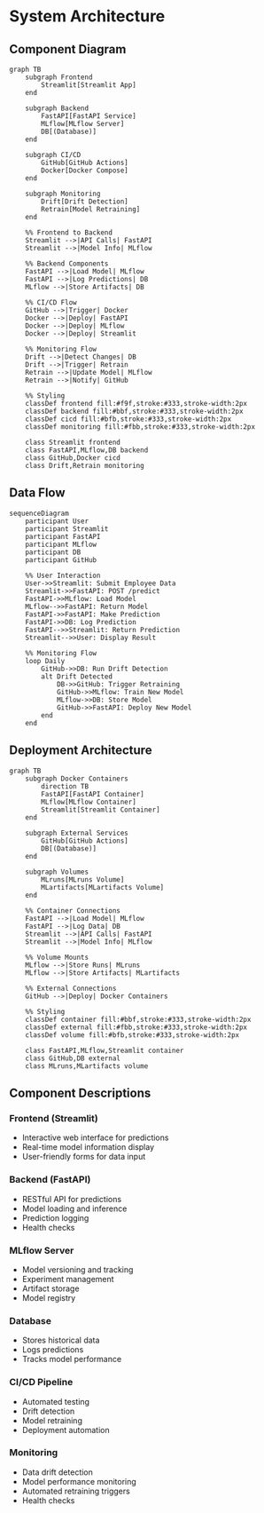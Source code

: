 # System Architecture

## Component Diagram

```mermaid
graph TB
    subgraph Frontend
        Streamlit[Streamlit App]
    end

    subgraph Backend
        FastAPI[FastAPI Service]
        MLflow[MLflow Server]
        DB[(Database)]
    end

    subgraph CI/CD
        GitHub[GitHub Actions]
        Docker[Docker Compose]
    end

    subgraph Monitoring
        Drift[Drift Detection]
        Retrain[Model Retraining]
    end

    %% Frontend to Backend
    Streamlit -->|API Calls| FastAPI
    Streamlit -->|Model Info| MLflow

    %% Backend Components
    FastAPI -->|Load Model| MLflow
    FastAPI -->|Log Predictions| DB
    MLflow -->|Store Artifacts| DB

    %% CI/CD Flow
    GitHub -->|Trigger| Docker
    Docker -->|Deploy| FastAPI
    Docker -->|Deploy| MLflow
    Docker -->|Deploy| Streamlit

    %% Monitoring Flow
    Drift -->|Detect Changes| DB
    Drift -->|Trigger| Retrain
    Retrain -->|Update Model| MLflow
    Retrain -->|Notify| GitHub

    %% Styling
    classDef frontend fill:#f9f,stroke:#333,stroke-width:2px
    classDef backend fill:#bbf,stroke:#333,stroke-width:2px
    classDef cicd fill:#bfb,stroke:#333,stroke-width:2px
    classDef monitoring fill:#fbb,stroke:#333,stroke-width:2px

    class Streamlit frontend
    class FastAPI,MLflow,DB backend
    class GitHub,Docker cicd
    class Drift,Retrain monitoring
```

## Data Flow

```mermaid
sequenceDiagram
    participant User
    participant Streamlit
    participant FastAPI
    participant MLflow
    participant DB
    participant GitHub

    %% User Interaction
    User->>Streamlit: Submit Employee Data
    Streamlit->>FastAPI: POST /predict
    FastAPI->>MLflow: Load Model
    MLflow-->>FastAPI: Return Model
    FastAPI->>FastAPI: Make Prediction
    FastAPI->>DB: Log Prediction
    FastAPI-->>Streamlit: Return Prediction
    Streamlit-->>User: Display Result

    %% Monitoring Flow
    loop Daily
        GitHub->>DB: Run Drift Detection
        alt Drift Detected
            DB->>GitHub: Trigger Retraining
            GitHub->>MLflow: Train New Model
            MLflow->>DB: Store Model
            GitHub->>FastAPI: Deploy New Model
        end
    end
```

## Deployment Architecture

```mermaid
graph TB
    subgraph Docker Containers
        direction TB
        FastAPI[FastAPI Container]
        MLflow[MLflow Container]
        Streamlit[Streamlit Container]
    end

    subgraph External Services
        GitHub[GitHub Actions]
        DB[(Database)]
    end

    subgraph Volumes
        MLruns[MLruns Volume]
        MLartifacts[MLartifacts Volume]
    end

    %% Container Connections
    FastAPI -->|Load Model| MLflow
    FastAPI -->|Log Data| DB
    Streamlit -->|API Calls| FastAPI
    Streamlit -->|Model Info| MLflow

    %% Volume Mounts
    MLflow -->|Store Runs| MLruns
    MLflow -->|Store Artifacts| MLartifacts

    %% External Connections
    GitHub -->|Deploy| Docker Containers

    %% Styling
    classDef container fill:#bbf,stroke:#333,stroke-width:2px
    classDef external fill:#fbb,stroke:#333,stroke-width:2px
    classDef volume fill:#bfb,stroke:#333,stroke-width:2px

    class FastAPI,MLflow,Streamlit container
    class GitHub,DB external
    class MLruns,MLartifacts volume
```

## Component Descriptions

### Frontend (Streamlit)
- Interactive web interface for predictions
- Real-time model information display
- User-friendly forms for data input

### Backend (FastAPI)
- RESTful API for predictions
- Model loading and inference
- Prediction logging
- Health checks

### MLflow Server
- Model versioning and tracking
- Experiment management
- Artifact storage
- Model registry

### Database
- Stores historical data
- Logs predictions
- Tracks model performance

### CI/CD Pipeline
- Automated testing
- Drift detection
- Model retraining
- Deployment automation

### Monitoring
- Data drift detection
- Model performance monitoring
- Automated retraining triggers
- Health checks 